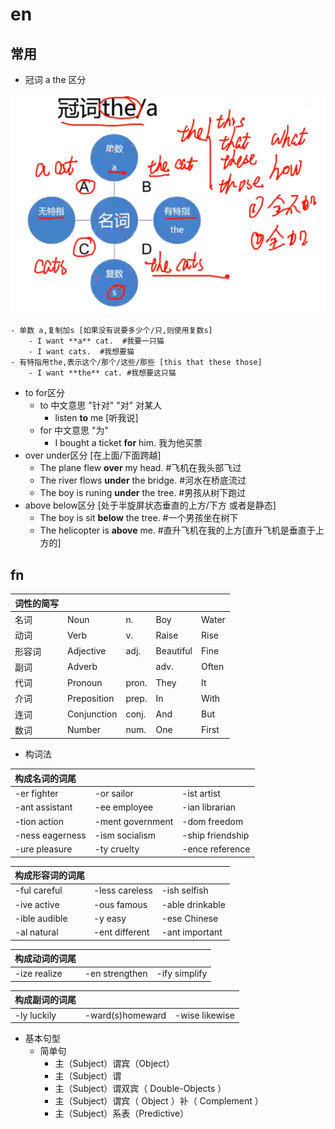 # en

## 常用
- 冠词 a the 区分

![](fn/op/a_the.png)

	- 单数 a,复制加s	[如果没有说要多少个/只,则使用复数s]
		- I want **a** cat.  #我要一只猫
		- I want cats.	#我想要猫
	- 有特指用the,表示这个/那个/这些/那些	[this that these those]
		- I want **the** cat. #我想要这只猫
- to for区分
	- to 中文意思 "针对" "对" 对某人 
		- listen **to** me [听我说]
	- for 中文意思 "为"
		- I bought a ticket **for** him. 我为他买票
- over under区分  [在上面/下面跨越]
	- The plane flew **over** my head.  #飞机在我头部飞过
	- The river flows **under** the bridge.	#河水在桥底流过
	- The boy is runing **under** the tree.	#男孩从树下跑过
- above below区分 [处于半旋屏状态垂直的上方/下方  或者是静态]
	- The boy is  sit **below** the tree.	#一个男孩坐在树下
	- The helicopter is **above** me. #直升飞机在我的上方[直升飞机是垂直于上方的]

## fn

词性的简写|&nbsp;|&nbsp;|&nbsp;|&nbsp;
----|---|----- |----- |-----
名词|Noun|n.|Boy|Water
动词|Verb|v.|Raise|Rise
形容词|Adjective|adj.|Beautiful|Fine
副词|Adverb||adv.|Often|Carefully
代词|Pronoun|pron.|They|It
介词|Preposition|prep.|In|With
连词|Conjunction|conj.|And|But
数词|Number|num.|One|First

- 构词法

|构成名词的词尾|&nbsp;|&nbsp;
|:----    |:--- |-----   |
|-er fighter |-or sailor| -ist artist|
|-ant assistant |-ee employee |-ian librarian|
|-tion action |-ment government| -dom freedom|
|-ness eagerness |-ism socialism |-ship friendship|
|-ure pleasure |-ty cruelty| -ence reference|

|构成形容词的词尾 |&nbsp;|&nbsp;
|:----    |:---|:-----  |
|-ful careful |-less careless |-ish selfish|
|-ive active |-ous famous| -able drinkable|
|-ible audible |-y easy |-ese Chinese|
|-al natural |-ent different| -ant important|

|构成动词的词尾 |&nbsp;|&nbsp;
|:----    |:---|:-----   |
|-ize realize |-en strengthen |-ify simplify|

|构成副词的词尾 |&nbsp;|&nbsp;
|:----    |:---|:-----   |
|-ly luckily| -ward(s)homeward |-wise likewise



- 基本句型
	- 简单句	
		- 主（Subject）谓宾（Object）
		- 主（Subject）谓
		- 主（Subject）谓双宾（ Double-Objects ）
		- 主（Subject）谓宾（ Object ）补（ Complement ）
		- 主（Subject）系表（Predictive）